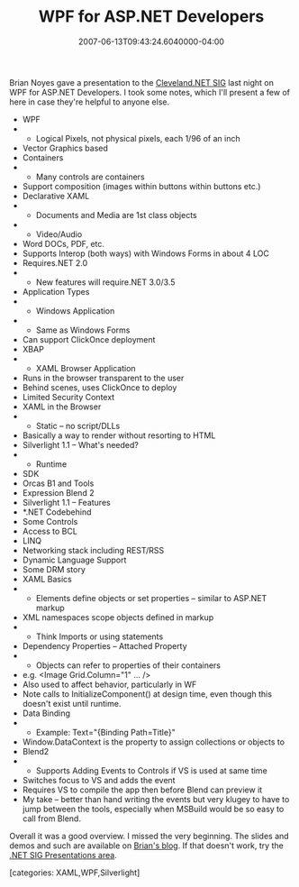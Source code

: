 ﻿---
title: WPF for ASP.NET Developers
date: "2007-06-13T09:43:24.6040000-04:00"
description: Brian Noyes gave a presentation to the Cleveland.NET SIG last
featuredImage: img/wpf-for-asp-net-developers-featured.png
---

Brian Noyes gave a presentation to the [Cleveland.NET SIG](http://www.bennettadelson.com/technicalresources/sig.aspx) last night on WPF for ASP.NET Developers. I took some notes, which I'll present a few of here in case they're helpful to anyone else.

* WPF
* * Logical Pixels, not physical pixels, each 1/96 of an inch
 * Vector Graphics based
 * Containers
 * * Many controls are containers
 * Support composition (images within buttons within buttons etc.)
 * Declarative XAML
 * * Documents and Media are 1st class objects
 * * Video/Audio
 * Word DOCs, PDF, etc.
 * Supports Interop (both ways) with Windows Forms in about 4 LOC
 * Requires.NET 2.0
 * * New features will require.NET 3.0/3.5
* Application Types
* * Windows Application
 * * Same as Windows Forms
 * Can support ClickOnce deployment
 * XBAP
 * * XAML Browser Application
 * Runs in the browser transparent to the user
 * Behind scenes, uses ClickOnce to deploy
 * Limited Security Context
 * XAML in the Browser
 * * Static – no script/DLLs
 * Basically a way to render without resorting to HTML
* Silverlight 1.1 – What's needed?
* * Runtime
 * SDK
 * Orcas B1 and Tools
 * Expression Blend 2
* Silverlight 1.1 – Features
* *.NET Codebehind
 * Some Controls
 * Access to BCL
 * LINQ
 * Networking stack including REST/RSS
 * Dynamic Language Support
 * Some DRM story
* XAML Basics
* * Elements define objects or set properties – similar to ASP.NET markup
 * XML namespaces scope objects defined in markup
 * * Think Imports or using statements
 * Dependency Properties – Attached Property
 * * Objects can refer to properties of their containers
 * e.g. <Grid><Image Grid.Column="1" … /></Grid>
 * Also used to affect behavior, particularly in WF
 * Note calls to InitializeComponent() at design time, even though this doesn't exist until runtime.
* Data Binding
* * Example: Text="{Binding Path=Title}"
 * Window.DataContext is the property to assign collections or objects to
* Blend2
* * Supports Adding Events to Controls if VS is used at same time
 * Switches focus to VS and adds the event
 * Requires VS to compile the app then before Blend can preview it
 * My take – better than hand writing the events but very klugey to have to jump between the tools, especially when MSBuild would be so easy to call from Blend.

Overall it was a good overview. I missed the very beginning. The slides and demos and such are available on [Brian's blog](http://www.softinsight.com/bnoyes/PermaLink.aspx?guid=ba6d5462-5901-492b-84f2-0af3536419b4). If that doesn't work, try the [.NET SIG Presentations area](http://www.bennettadelson.com/technicalresources/presentations.aspx).

\[categories: XAML,WPF,Silverlight]

